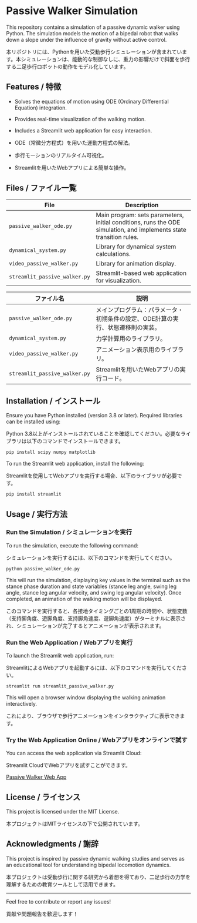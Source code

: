 # Passive Walker Simulation

This repository contains a simulation of a passive dynamic walker using Python. The simulation models the motion of a bipedal robot that walks down a slope under the influence of gravity without active control.

本リポジトリには、Pythonを用いた受動歩行シミュレーションが含まれています。本シミュレーションは、能動的な制御なしに、重力の影響だけで斜面を歩行する二足歩行ロボットの動作をモデル化しています。

## Features / 特徴
- Solves the equations of motion using ODE (Ordinary Differential Equation) integration.
- Provides real-time visualization of the walking motion.
- Includes a Streamlit web application for easy interaction.

- ODE（常微分方程式）を用いた運動方程式の解法。
- 歩行モーションのリアルタイム可視化。
- Streamlitを用いたWebアプリによる簡単な操作。

## Files / ファイル一覧

| File | Description |
|------|-------------|
| `passive_walker_ode.py` | Main program: sets parameters, initial conditions, runs the ODE simulation, and implements state transition rules. |
| `dynamical_system.py` | Library for dynamical system calculations. |
| `video_passive_walker.py` | Library for animation display. |
| `streamlit_passive_walker.py` | Streamlit-based web application for visualization. |

| ファイル名 | 説明 |
|------------|------|
| `passive_walker_ode.py` | メインプログラム：パラメータ・初期条件の設定、ODE計算の実行、状態遷移則の実装。 |
| `dynamical_system.py` | 力学計算用のライブラリ。 |
| `video_passive_walker.py` | アニメーション表示用のライブラリ。 |
| `streamlit_passive_walker.py` | Streamlitを用いたWebアプリの実行コード。 |

## Installation / インストール

Ensure you have Python installed (version 3.8 or later). Required libraries can be installed using:

Python 3.8以上がインストールされていることを確認してください。必要なライブラリは以下のコマンドでインストールできます。

```sh
pip install scipy numpy matplotlib
```

To run the Streamlit web application, install the following:

Streamlitを使用してWebアプリを実行する場合、以下のライブラリが必要です。

```sh
pip install streamlit
```

## Usage / 実行方法

### Run the Simulation / シミュレーションを実行

To run the simulation, execute the following command:

シミュレーションを実行するには、以下のコマンドを実行してください。

```sh
python passive_walker_ode.py
```

This will run the simulation, displaying key values in the terminal such as the stance phase duration and state variables (stance leg angle, swing leg angle, stance leg angular velocity, and swing leg angular velocity). Once completed, an animation of the walking motion will be displayed.

このコマンドを実行すると、各接地タイミングごとの1周期の時間や、状態変数（支持脚角度、遊脚角度、支持脚角速度、遊脚角速度）がターミナルに表示され、シミュレーションが完了するとアニメーションが表示されます。

### Run the Web Application / Webアプリを実行

To launch the Streamlit web application, run:

StreamlitによるWebアプリを起動するには、以下のコマンドを実行してください。

```sh
streamlit run streamlit_passive_walker.py
```

This will open a browser window displaying the walking animation interactively.

これにより、ブラウザで歩行アニメーションをインタラクティブに表示できます。

### Try the Web Application Online / Webアプリをオンラインで試す

You can access the web application via Streamlit Cloud:

Streamlit CloudでWebアプリを試すことができます。

[Passive Walker Web App](https://python-passive-walker.streamlit.app)

## License / ライセンス
This project is licensed under the MIT License.

本プロジェクトはMITライセンスの下で公開されています。

## Acknowledgments / 謝辞
This project is inspired by passive dynamic walking studies and serves as an educational tool for understanding bipedal locomotion dynamics.

本プロジェクトは受動歩行に関する研究から着想を得ており、二足歩行の力学を理解するための教育ツールとして活用できます。

---
Feel free to contribute or report any issues!

貢献や問題報告を歓迎します！

